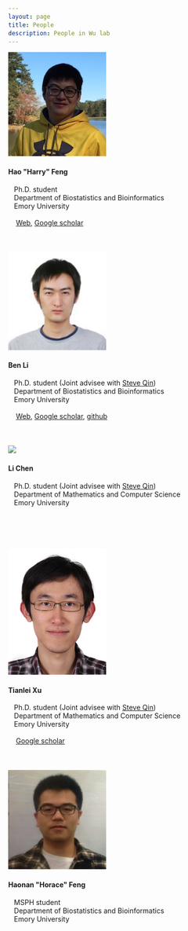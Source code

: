 ```yaml
---
layout: page
title: People
description: People in Wu lab
---
```


<div class="container">

<!-- Hao Feng -->
<div class="row-fluid">

  <div class="span2">
	<img src="../assets/pics/HarryFeng.jpg" width="200" /><br />
  </div>
  
  <div class="span5">
   <h4>Hao "Harry" Feng</h4>
   Ph.D. student<br />
   Department of Biostatistics and Bioinformatics<br />
   Emory University<br /><br />
   
	<a href="https://sites.google.com/site/haoharryfeng/">Web</a>, 
 <a href="https://scholar.google.com/citations?user=YGFvJjwAAAAJ&hl=en">Google scholar</a> 
<br /><br /><br /><br />
   </div>

</div>

<!-- Ben Li -->
<div class="row-fluid">

  <div class="span2">
	<img src="../assets/pics/BenLi.jpg" width="200" />
  </div>
  
  <div class="span5">
  <h4>Ben Li</h4>
   Ph.D. student (Joint advisee with <a href="https://sph.emory.edu/faculty/profile/#!ZQIN4">Steve Qin</a>)<br />
   Department of Biostatistics and Bioinformatics<br />
   Emory University<br /><br />
   
	<a href="https://benliemory.github.io/">Web</a>, 
 <a href="https://scholar.google.com/citations?user=nDSGBakAAAAJ&hl=en">Google scholar</a>, 
 <a href="https://github.com/benliemory">github</a>
<br /><br /><br /><br />
   </div>

</div>


<!-- Li Chen -->
<div class="row-fluid">

  <div class="span2">
	<img src="../assets/pics/LiChen.jpg" width="200" />
  </div>
  
  <div class="span5">
  <h4>Li Chen</h4>
   Ph.D. student (Joint advisee with <a href="https://sph.emory.edu/faculty/profile/#!ZQIN4">Steve Qin</a>)<br />
   Department of Mathematics and Computer Science<br />
   Emory University<br /><br />
   
<br /><br /><br /><br />
   </div>

</div>

<!-- Tianlei -->
<div class="row-fluid">

  <div class="span2">
	<img src="../assets/pics/Tianlei.jpg" width="200" />
  </div>
  
  <div class="span5">
  <h4>Tianlei Xu</h4>
   Ph.D. student (Joint advisee with <a href="https://sph.emory.edu/faculty/profile/#!ZQIN4">Steve Qin</a>)<br />
   Department of Mathematics and Computer Science<br />
   Emory University<br /><br />
    <a href="https://scholar.google.com/citations?user=xCzIYMwAAAAJ&hl=en">Google scholar</a>
<br /><br /><br /><br />
   </div>

</div>

<!-- Haonan -->
<div class="row-fluid">

  <div class="span2">
	<img src="../assets/pics/haonan.jpg" width="200" />
  </div>
  
  <div class="span5">
  <h4>Haonan "Horace" Feng</h4>
   MSPH student <br />
   Department of Biostatistics and Bioinformatics<br />
   Emory University<br /><br />
   
<br /><br /><br /><br />
   </div>

</div>


</div>

    
